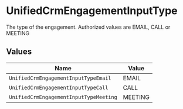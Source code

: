 # UnifiedCrmEngagementInputType

The type of the engagement. Authorized values are EMAIL, CALL or MEETING


## Values

| Name                                   | Value                                  |
| -------------------------------------- | -------------------------------------- |
| `UnifiedCrmEngagementInputTypeEmail`   | EMAIL                                  |
| `UnifiedCrmEngagementInputTypeCall`    | CALL                                   |
| `UnifiedCrmEngagementInputTypeMeeting` | MEETING                                |